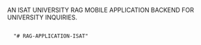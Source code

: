 AN ISAT UNIVERSITY RAG MOBILE APPLICATION BACKEND FOR UNIVERSITY INQUIRIES.
```

  "# RAG-APPLICATION-ISAT" 
